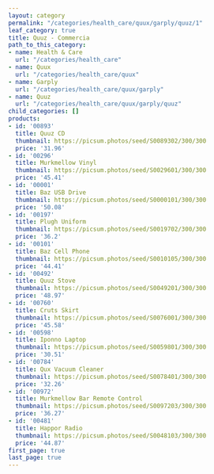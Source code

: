 ```yaml
---
layout: category
permalink: "/categories/health_care/quux/garply/quuz/1"
leaf_category: true
title: Quuz - Commercia
path_to_this_category:
- name: Health & Care
  url: "/categories/health_care"
- name: Quux
  url: "/categories/health_care/quux"
- name: Garply
  url: "/categories/health_care/quux/garply"
- name: Quuz
  url: "/categories/health_care/quux/garply/quuz"
child_categories: []
products:
- id: '00893'
  title: Quuz CD
  thumbnail: https://picsum.photos/seed/S0089302/300/300
  price: '31.96'
- id: '00296'
  title: Murkmellow Vinyl
  thumbnail: https://picsum.photos/seed/S0029601/300/300
  price: '45.41'
- id: '00001'
  title: Baz USB Drive
  thumbnail: https://picsum.photos/seed/S0000101/300/300
  price: '50.08'
- id: '00197'
  title: Plugh Uniform
  thumbnail: https://picsum.photos/seed/S0019702/300/300
  price: '36.2'
- id: '00101'
  title: Baz Cell Phone
  thumbnail: https://picsum.photos/seed/S0010105/300/300
  price: '44.41'
- id: '00492'
  title: Quuz Stove
  thumbnail: https://picsum.photos/seed/S0049201/300/300
  price: '48.97'
- id: '00760'
  title: Cruts Skirt
  thumbnail: https://picsum.photos/seed/S0076001/300/300
  price: '45.58'
- id: '00598'
  title: Iponno Laptop
  thumbnail: https://picsum.photos/seed/S0059801/300/300
  price: '30.51'
- id: '00784'
  title: Qux Vacuum Cleaner
  thumbnail: https://picsum.photos/seed/S0078401/300/300
  price: '32.26'
- id: '00972'
  title: Murkmellow Bar Remote Control
  thumbnail: https://picsum.photos/seed/S0097203/300/300
  price: '36.27'
- id: '00481'
  title: Happor Radio
  thumbnail: https://picsum.photos/seed/S0048103/300/300
  price: '44.87'
first_page: true
last_page: true
---
```

